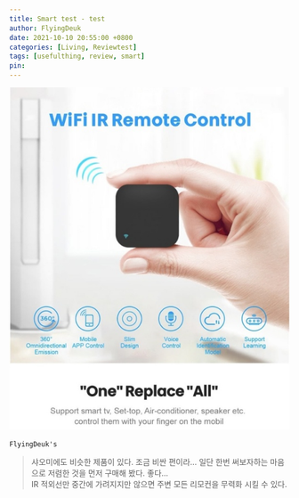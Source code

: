 ```yaml
---
title: Smart test - test
author: FlyingDeuk
date: 2021-10-10 20:55:00 +0800
categories: [Living, Reviewtest]
tags: [usefulthing, review, smart]
pin:
---
```


![remote](/img/living/review/ir1.jpg)

`FlyingDeuk's`
> 샤오미에도 비슷한 제품이 있다. 조금 비싼 편이라... 일단 한번 써보자하는 마음으로 저렴한 것을 먼저 구매해 봤다. 좋다... <br>
IR 적외선만 중간에 가려지지만 않으면 주변 모든 리모컨을 무력화 시킬 수 있다. <br>
